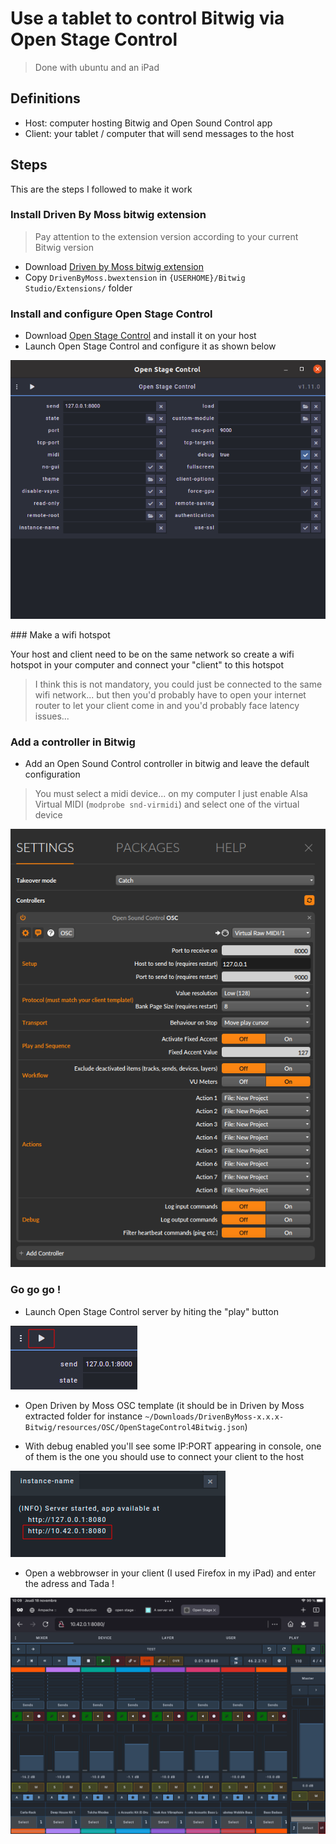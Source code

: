 # Use a tablet to control Bitwig via Open Stage Control

> Done with ubuntu and an iPad


## Definitions
- Host: computer hosting Bitwig and Open Sound Control app
- Client: your tablet / computer that will send messages to the host

## Steps

This are the steps I followed to make it work


### Install Driven By Moss bitwig extension 


> Pay attention to the extension version according to your current Bitwig version


- Download [Driven by Moss bitwig extension](http://www.mossgrabers.de/Software/Bitwig/Bitwig.html)  
- Copy `DrivenByMoss.bwextension` in `{USERHOME}/Bitwig Studio/Extensions/` folder

### Install and configure Open Stage Control

- Download [Open Stage Control](https://openstagecontrol.ammd.net/) and install it on your host
- Launch Open Stage Control and configure it as shown below

![Open Stage Control conf window](./assets/osc_osc_conf_window.png "Open Stage Control conf window")


### Make a wifi hotspot


Your host and client need to be on the same network so create a wifi hotspot in your computer and connect your "client" to this hotspot


> I think this is not mandatory, you could just be connected to the same wifi network... but then you'd probably have to open your internet router to let your client come in and you'd probably face latency issues...

### Add a controller in Bitwig 

- Add an Open Sound Control controller in bitwig and leave the default configuration

> You must select a midi device... on my computer I just enable Alsa Virtual MIDI (`modprobe snd-virmidi`) and select one of the virtual device

![Bitwig OSC controller configuration](./assets/osc_bitwig_conf.png "Bitwig OSC controller configuration")


### Go go go ! 


- Launch Open Stage Control server by hiting the "play" button

![Open Stage Control launch server](./assets/osc_launch_server.png "Open Stage Control launch server")

- Open Driven by Moss OSC template (it should be in Driven by Moss extracted folder for instance `~/Downloads/DrivenByMoss-x.x.x-Bitwig/resources/OSC/OpenStageControl4Bitwig.json`)


- With debug enabled you'll see some IP:PORT appearing in console, one of them is the one you should use to connect your client to the host 

![Open Stage Control IPs](./assets/osc_console_ips.png "Open Stage Control IPs")

- Open a webbrowser in your client (I used Firefox in my iPad) and enter the adress and Tada !

![Open Stage Control on iPad](./assets/osc_ipad_firefox.png "Open Stage Control on iPad")
